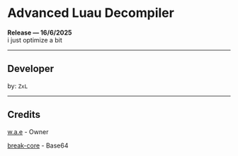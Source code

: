 # Advanced Luau Decompiler
**Release — 16/6/2025**  
i just optimize a bit

---

## Developer

by: `ZxL`

---

## Credits

[w.a.e]([https://github.com/w-a-e](https://github.com/w-a-e/Advanced-Decompiler-V3)) - Owner

[break-core](https://github.com/break-core) - Base64

